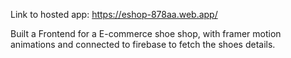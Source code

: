 Link to hosted app: https://eshop-878aa.web.app/

Built a Frontend for a E-commerce shoe shop, with framer motion animations and connected to firebase to fetch the shoes details.

